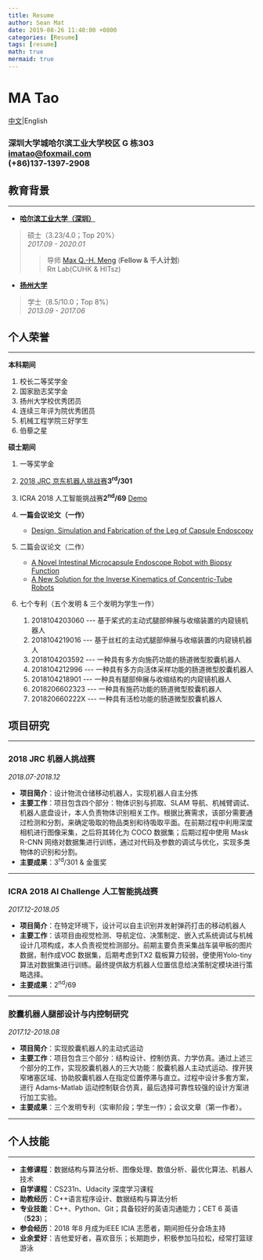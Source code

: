 ```yaml
---
title: Resume
author: Sean Mat
date: 2019-08-26 11:40:00 +0800
categories: [Resume]
tags: [resume]
math: true
mermaid: true
---
```

<!-- <a href="/assets/img/hit_mat.pdf">Resume</a> -->

# MA Tao
[中文](../Resume_Zh)|English
### 深圳大学城哈尔滨工业大学校区 G 栋303 <br/> <imatao@foxmail.com> <br/> (+86)137‐1397‐2908

## 教育背景
---
- **[哈尔滨工业大学（深圳）](http://www.hitsz.edu.cn/)**
>硕士（3.23/4.0；Top 20%）<br/>*2017.09 - 2020.01*
>>导师 [Max Q.-H. Meng]( http://www.ee.cuhk.edu.hk/~qhmeng/) (**Fellow & 千人计划**)<br/>Rπ Lab(CUHK & HITsz)
- **[扬州大学](http://www.yzu.edu.cn/)**
>学士（8.5/10.0；Top 8%）<br/>*2013.09 - 2017.06*

## 个人荣誉
---
**本科期间**
1. 校长二等奖学金
1. 国家励志奖学金 
1. 扬州大学校优秀团员 
1. 连续三年评为院优秀团员
1. 机械工程学院三好学生
1. 伯藜之星

**硕士期间**
1. 一等奖学金
1. [2018 JRC 京东机器人挑战赛](https://x.jdwl.com//robot/jrc)**3<sup>rd</sup>/301** 
1. ICRA 2018 人工智能挑战赛**2<sup>nd</sup>/69** [Demo](https://web.microsoftstream.com/video/9921c02f-7b11-4fe5-b6a5-83f6695cfd90)
1. **一篇会议论文（一作）**
    - <a href="/assets/doc/1.pdf">Design, Simulation and Fabrication of the Leg of Capsule Endoscopy</a>
1. 二篇会议论文（二作）
    - <a href="/assets/doc/2.pdf">A Novel Intestinal Microcapsule Endoscope Robot with Biopsy Function</a>
    - <a href="/assets/doc/3.pdf">A New Solution for the Inverse Kinematics of Concentric-Tube Robots</a>

1. 七个专利（五个发明 & 三个发明为学生一作）
   1. 2018104203060 --- 基于桨式的主动式腿部伸展与收缩装置的内窥镜机器人
   1. 2018104219016 --- 基于丝杠的主动式腿部伸展与收缩装置的内窥镜机器人
   1. 2018104203592 --- 一种具有多方向施药功能的肠道微型胶囊机器人
   1. 2018104212996 --- 一种具有多方向活体采样功能的肠道微型胶囊机器人
   1. 2018104218901 --- 一种具有腿部伸展与收缩结构的内窥镜机器人
   1. 2018206602323 --- 一种具有施药功能的肠道微型胶囊机器人
   1. 201820660222X --- 一种具有活检功能的肠道微型胶囊机器人

## 项目研究
---
### 2018 JRC 机器人挑战赛 
*2018.07-2018.12*    
- **项目简介**：设计物流仓储移动机器人，实现机器人自主分拣
- **主要工作**：项目包含四个部分：物体识别与抓取、SLAM 导航、机械臂调试、机器人底盘设计，本人负责物体识别相关工作。根据比赛需求，该部分需要通过检测和分割，来确定吸取的物品类别和待吸取平面。在前期过程中利用深度相机进行图像采集，之后将其转化为 COCO 数据集；后期过程中使用 Mask R-CNN 网络对数据集进行训练，通过对代码及参数的调试与优化，实现多类物体的识别和分割。
- **主要成果**：3<sup>rd</sup>/301 & 金蛋奖
  
---
### ICRA 2018 AI Challenge 人工智能挑战赛
*2017.12-2018.05*    
- **项目简介**：在特定环境下，设计可以自主识别并发射弹药打击的移动机器人
- **主要工作**：该项目由视觉检测、导航定位、决策制定、嵌入式系统调试与机械设计几项构成，本人负责视觉检测部分。前期主要负责采集战车装甲板的图片数据，制作成VOC 数据集，后期考虑到TX2 载板算力较弱，便使用Yolo-tiny 算法对数据集进行训练。最终提供敌方机器人位置信息给决策制定模块进行策略选择。
- **主要成果**：2<sup>nd</sup>/69
  
---
### 胶囊机器人腿部设计与内控制研究
*2017.12-2018.08*    
- **项目简介**：实现胶囊机器人的主动式运动
- **主要工作**：项目包含三个部分：结构设计、控制仿真、力学仿真。通过上述三个部分的工作，实现胶囊机器人的三大功能：胶囊机器人主动式运动、撑开狭窄堵塞区域、协助胶囊机器人在指定位置停滞与直立。过程中设计多套方案，进行 Adams-Matlab 运动控制联合仿真，最后选择可靠性较强的设计方案进行加工实验。
- **主要成果**：三个发明专利（实审阶段；学生一作）；会议文章（第一作者）。

---
## 个人技能
---
- **主修课程**：数据结构与算法分析、图像处理、数值分析、最优化算法、机器人技术
- **自学课程**：CS231n、Udacity 深度学习课程
- **助教经历**：C++语言程序设计、数据结构与算法分析
- **专业技能**：C++、Python、Git；具备较好的英语沟通能力；CET 6 英语（**523**)；
- **参会经历**：2018 年8 月成为IEEE ICIA 志愿者，期间担任分会场主持
- **业余爱好**：吉他爱好者，喜欢音乐；长期跑步，积极参加马拉松，经常打篮球游泳
